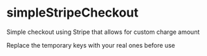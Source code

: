 # simpleStripeCheckout
Simple checkout using Stripe that allows for custom charge amount

Replace the temporary keys with your real ones before use
